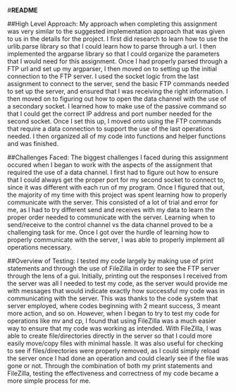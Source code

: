 #**README**


##High Level Approach:
My approach when completing this assignment was very similar to 
the suggested implementation approach that was given to us in the 
details for the project. I first did research to learn how to use
the urlib.parse library so that I could learn how to parse through a url.
I then implemented the argparse library so that I could organize 
the parameters that I would need for this assignment. Once I
had properly parsed through a FTP url and set up my argparser,
I then moved on to setting up the initial connection to the 
FTP server. I used the socket logic from the last assignment
to connect to the server, send the basic FTP commands needed to set up the 
server, and ensured that I was receiving the right information.
I then moved on to figuring out how to open the data channel
with the use of a secondary socket. I learned how to make use of 
the passive command so that I could get the correct IP address 
and port number needed for the second socket. Once I set this up, I moved
onto using the FTP commands that require a data connection to 
support the use of the last operations needed. I then organized all
of my code into functions and helper functions and was finished.

##Challenges Faced:
The biggest challenges I faced during this assignment occured when
I began to work with the aspects of the assignment that required
the use of a data channel. I first had to figure out how to 
ensure that I could always get the proper port for my second
socket to connect to, since it was different with each run 
of my program. Once I figured that out, the majority of my time
with this project was spent learning how to properly communicate 
with the server. This consisted of a lot of trial and error for me,
as I had to try different send and receives with my data 
to learn the proper order needed to communicate with the server.
Learning when to send/receive to the control channel vs the data 
channel proved to be a challenging task for me. Once I got over
the hurdle of learning how to properly communicate with the 
server, I was able to properly implement all operations necessary.

##Overview of Testing:
I tested my code largely by making use of print statements and through 
the use of FileZilla in order to see the FTP server through 
the lens of a gui. Initially, printing out the responses I 
received from the server was all I needed to test my code,
as the server would provide me with messages that would indicate
exactly how successful my code was in communicating with the server.
This was thanks to the code system that server employed, where 
codes beginning with 2 meant success, 3 meant more action, and so 
on. However, when I began to try to test my code for operations
like mv and cp, I found that using FileZilla was a much easier
way to ensure that my code was working as intended. With FileZilla,
I was able to create file/directories directly in the server 
so that I could more easily move/copy files with minimal hassle.
It was also useful for checking to see if files/directories
were properly removed, as I could simply reload the server once
I had done an operation and could clearly see if the file was 
gone or not. Through the combination of both my print statements
and FileZilla, testing the effectiveness and correctness of my
code became a more simple process for me. 

